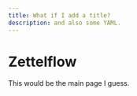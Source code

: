 ```yaml
---
title: What if I add a title?
description: and also some YAML.
---
```


# Zettelflow

This would be the main page I guess.
